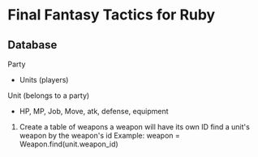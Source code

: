 # Final Fantasy Tactics for Ruby

## Database

Party
 - Units (players)

Unit (belongs to a party)
 - HP, MP, Job, Move, atk, defense, equipment

1. Create a table of weapons
   a weapon will have its own ID
   find a unit's weapon by the weapon's id
   Example: weapon = Weapon.find(unit.weapon_id)
